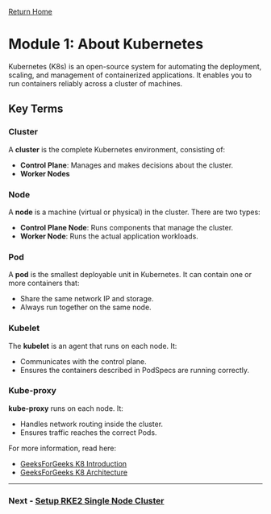 [Return Home](/README.md)



# Module 1: About Kubernetes

Kubernetes (K8s) is an open-source system for automating the deployment, scaling, and management of containerized applications. It enables you to run containers reliably across a cluster of machines.

## Key Terms

### Cluster
A **cluster** is the complete Kubernetes environment, consisting of:
- **Control Plane**: Manages and makes decisions about the cluster.
- **Worker Nodes**

### Node
A **node** is a machine (virtual or physical) in the cluster. There are two types:
- **Control Plane Node**: Runs components that manage the cluster.
- **Worker Node**: Runs the actual application workloads.

### Pod
A **pod** is the smallest deployable unit in Kubernetes. It can contain one or more containers that:
- Share the same network IP and storage.
- Always run together on the same node.

### Kubelet
The **kubelet** is an agent that runs on each node. It:
- Communicates with the control plane.
- Ensures the containers described in PodSpecs are running correctly.

### Kube-proxy
**kube-proxy** runs on each node. It:
- Handles network routing inside the cluster.
- Ensures traffic reaches the correct Pods.

For more information, read here:

- [GeeksForGeeks K8 Introduction](https://www.geeksforgeeks.org/devops/introduction-to-kubernetes-k8s/)
- [GeeksForGeeks K8 Architecture](https://www.geeksforgeeks.org/devops/kubernetes-architecture/)

---
### Next - [Setup RKE2 Single Node Cluster](./setup.md)
